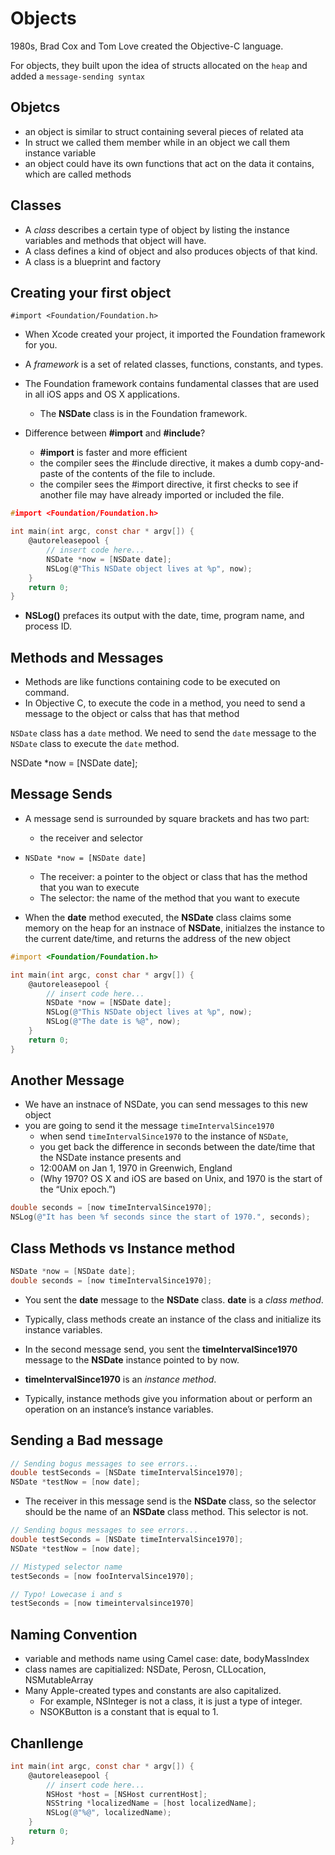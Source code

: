# Objects

1980s, Brad Cox and Tom Love created the Objective-C language. 

For objects, they built upon the idea of structs allocated on the `heap` and added a `message-sending syntax`



## Objetcs

-   an object is similar to struct containing several pieces of related ata
-   In struct we called them member while in an object we call them instance variable
-   an object could have its own functions that act on the data it contains, which are called methods



## Classes

-   A *class* describes a certain type of object by listing the instance variables and methods that object will have.
-   A class defines a kind of object and also produces objects of that kind.
-   A class is a blueprint and factory



## Creating your first object

`#import <Foundation/Foundation.h>`

-   When Xcode created your project, it imported the Foundation framework for you.

-   A *framework* is a set of related classes, functions, constants, and types.

-   The Foundation framework contains fundamental classes that are used in all iOS apps and OS X applications.
    -   The **NSDate** class is in the Foundation framework.

-   Difference between **#import** and **#include**? 
    -   **#import** is faster and more efficient 
    -   the compiler sees the #include directive, it makes a dumb copy-and-paste of the contents of the file to include. 
    -    the compiler sees the #import directive, it first checks to see if another file may have already imported or included the file.

```c
#import <Foundation/Foundation.h>

int main(int argc, const char * argv[]) {
	@autoreleasepool {
	    // insert code here...
		NSDate *now = [NSDate date];
		NSLog(@"This NSDate object lives at %p", now);
	}
	return 0;
}
```

-   **NSLog()** prefaces its output with the date, time, program name, and process ID.



## Methods and Messages

-   Methods are like functions containing code to be executed on command. 
-   In Objective C, to execute the code in a method, you need to send a message to the object or calss that has that method



`NSDate` class has a `date` method. We need to send the `date` message to the `NSDate` class to execute the `date` method.

NSDate *now = [NSDate date];



## Message Sends

-   A message send is surrounded by square brackets and has two part:
    -   the receiver and selector

-   `NSDate *now = [NSDate date]`
    -   The receiver: 	a pointer to the object or class that has the method that you wan to execute
    -   The selector:       the name of the method that you want to execute

-   When the **date** method executed, the **NSDate** class claims some memory on the heap for an instnace of **NSDate**, initialzes the instance to the current date/time, and returns the address of the new object

```objective-c
#import <Foundation/Foundation.h>

int main(int argc, const char * argv[]) {
	@autoreleasepool {
	    // insert code here...
		NSDate *now = [NSDate date];
		NSLog(@"This NSDate object lives at %p", now);
        NSLog(@"The date is %@", now);
	}
	return 0;
}
```



## Another Message

-   We have an instnace of NSDate, you can send messages to this new object
-   you are going to send it the message `timeIntervalSince1970` 
    -   when send `timeIntervalSince1970` to the instance of `NSDate`,
    -   you get back the difference in seconds between the date/time that the NSDate instance presents and 
    -   12:00AM on Jan 1, 1970 in Greenwich, England
    -   (Why 1970? OS X and iOS are based on Unix, and 1970 is the start of the “Unix epoch.”)



```objective-c
double seconds = [now timeIntervalSince1970];
NSLog(@"It has been %f seconds since the start of 1970.", seconds);
```



## Class Methods vs Instance method

```objective-c
NSDate *now = [NSDate date];
double seconds = [now timeIntervalSince1970];

```

-   You sent the **date** message to the **NSDate** class. **date** is a *class method*. 
-   Typically, class methods create an instance of the class and initialize its instance variables.

-   In the second message send, you sent the **timeIntervalSince1970** message to the **NSDate** instance pointed to by now. 
-   **timeIntervalSince1970** is an *instance method*. 
-   Typically, instance methods give you information about or perform an operation on an instance’s instance variables.



## Sending a Bad message

```objective-c
// Sending bogus messages to see errors...
double testSeconds = [NSDate timeIntervalSince1970]; 
NSDate *testNow = [now date];

```

-   The receiver in this message send is the **NSDate** class, so the selector should be the name of an **NSDate** class method. This selector is not.



```objective-c
// Sending bogus messages to see errors...
double testSeconds = [NSDate timeIntervalSince1970]; 
NSDate *testNow = [now date];

// Mistyped selector name
testSeconds = [now fooIntervalSince1970];

// Typo! Lowecase i and s
testSeconds = [now timeintervalsince1970]
```



## Naming Convention

-   variable and methods name using Camel case:	date, bodyMassIndex
-   class names are capitialized: NSDate, Perosn, CLLocation, NSMutableArray
-   Many Apple-created types and constants are also capitalized. 
    -   For example, NSInteger is not a class, it is just a type of integer. 
    -   NSOKButton is a constant that is equal to 1.

## Chanllenge

```objective-c
int main(int argc, const char * argv[]) {
	@autoreleasepool {
	    // insert code here...
		NSHost *host = [NSHost currentHost];
		NSString *localizedName = [host localizedName];
		NSLog(@"%@", localizedName);
	}
	return 0;
}
```

